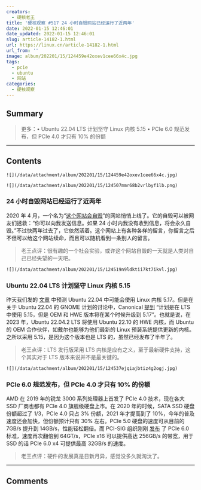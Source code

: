 ```yaml
---
creators:
  - 硬核老王
title: '硬核观察 #517 24 小时自毁网站已经运行了近两年'
date: 2022-01-15 12:46:01
date_updated: 2022-01-15 12:46:01
slug: article-14182-1.html
url: https://linux.cn/article-14182-1.html
url_from: ''
image: album/202201/15/124459e42oxev1cee66x4c.jpg
tags:
  - pcie
  - ubuntu
  - 网站
categories:
  - 硬核观察
---
```


## Summary

> 更多：• Ubuntu 22.04 LTS 计划坚守 Linux 内核 5.15 • PCIe 6.0 规范发布，但 PCIe 4.0 才只有 10% 的份额

***

<!-- more -->

## Contents

`![](/data/attachment/album/202201/15/124459e42oxev1cee66x4c.jpg)`

`![](/data/attachment/album/202201/15/124507mmr68b2vrlbyf1lb.png)`

### 24 小时自毁网站已经运行了近两年

2020 年 4 月，一个名为“[这个网站会自毁](https://www.thiswebsitewillselfdestruct.com/)”的网站悄悄上线了。它的自毁可以被网友们拯救：“你可以向我发送信息。如果 24 小时内我没有收到信息，将会永久自毁。”不过快两年过去了，它依然活着。这个网站上有各种各样的留言，你留言之后不但可以给这个网站续命，而且可以随机看到一条别人的留言。

> 
> 老王点评：很有趣的一个社会实验，或许这个网站自毁的一天就是人类对自己已经失望的一天吧。
> 
> 
> 

`![](/data/attachment/album/202201/15/124519n9ldktii7kt7ikvl.jpg)`

### Ubuntu 22.04 LTS 计划坚守 Linux 内核 5.15

昨天我们发的 [文章](https://linux.cn/article-14177-1.html) 中预测 Ubuntu 22.04 中可能会使用 Linux 内核 5.17。但是在关于 Ubuntu 22.04 的 GNOME 计划的讨论中，Canonical [提到](https://9to5linux.com/looks-like-ubuntu-22-04-lts-will-be-powered-by-linux-5-15-lts-ship-with-gnome-42) “计划是在 LTS 中使用 5.15，但是 OEM 和 HWE 版本将在某个时候升级到 5.17”。也就是说，在 2023 年，Ubuntu 22.04.2 LTS 将使用 Ubuntu 22.10 的 HWE 内核，而 Ubuntu 的 OEM 合作伙伴，如戴尔也能够为他们最新的 Linux 预装系统提供更新的内核。之所以采用 5.15，是因为这个版本也是 LTS 的，虽然已经发布了半年了。

> 
> 老王点评：LTS 发行版采用 LTS 内核是应有之义，至于最新硬件支持，这个其实对于 LTS 版本来说并不是最关键的。
> 
> 
> 

`![](/data/attachment/album/202201/15/124537ejqiajbtiz4g2ogj.jpg)`

### PCIe 6.0 规范发布，但 PCIe 4.0 才只有 10% 的份额

AMD 在 2019 年的锐龙 3000 系列处理器上首发了 PCIe 4.0 技术，现在各大 SSD 厂商也都有 PCIe 4.0 旗舰级硬盘上市。在 2020 年的时候，SATA SSD 硬盘份额超过了 1/3，PCIe 4.0 只占 3% 份额，2021 年才提高到了 10%，今年的普及速度还会加快，但份额预计只有 30% 左右。PCIe 5.0 硬盘的速度可从目前的 7GB/s 提升到 14GB/s，性能轻松翻倍。而 PCI-SIG 组织刚刚 [发布](https://www.phoronix.com/scan.php?page=news_item&px=PCIe-6.0-Specification) 了 PCIe 6.0 标准，速度再次翻倍到 64GT/s，PCIe x16 可以提供高达 256GB/s 的带宽，用于 SSD 的话 PCIe 6.0 x4 可提供最高 32GB/s 的速度。

> 
> 老王点评：硬件的发展真是日新月异，感觉没多久就淘汰了。
> 
> 
>

***

## Comments
